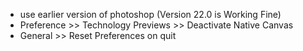 - use earlier version of photoshop (Version 22.0 is Working Fine)
- Preference >> Technology Previews >> Deactivate Native Canvas
- General >> Reset Preferences on quit

